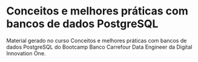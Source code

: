 # Conceitos e melhores práticas com bancos de dados PostgreSQL

Material gerado no curso Conceitos e melhores práticas com bancos de dados PostgreSQL do Bootcamp Banco Carrefour Data Engineer da Digital Innovation One.
